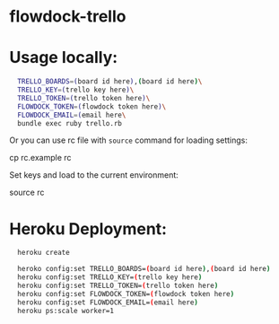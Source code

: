 flowdock-trello
===============

Usage locally:
==============

```bash
  TRELLO_BOARDS=(board id here),(board id here)\
  TRELLO_KEY=(trello key here)\
  TRELLO_TOKEN=(trello token here)\
  FLOWDOCK_TOKEN=(flowdock token here)\
  FLOWDOCK_EMAIL=(email here\
  bundle exec ruby trello.rb
```

Or you can use rc file with ```source``` command for loading settings:

  cp rc.example rc

Set keys and load to the current environment:

  source rc

Heroku Deployment:
==================

```bash
  heroku create

  heroko config:set TRELLO_BOARDS=(board id here),(board id here)
  heroku config:set TRELLO_KEY=(trello key here)
  heroku config:set TRELLO_TOKEN=(trello token here)
  heroku config:set FLOWDOCK_TOKEN=(flowdock token here)
  heroku config:set FLOWDOCK_EMAIL=(email here)
  heroku ps:scale worker=1
```

